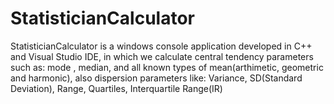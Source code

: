 # StatisticianCalculator
StatisticianCalculator is a windows console application developed in C++ and Visual Studio IDE, in which we calculate central tendency parameters such as: mode , median, and all known types of mean(arthimetic, geometric and harmonic), also dispersion parameters like: Variance, SD(Standard Deviation), Range, Quartiles, Interquartile Range(IR)
